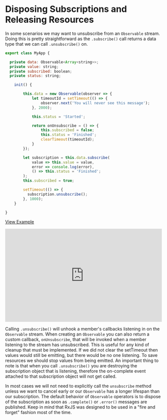 # Disposing Subscriptions and Releasing Resources

In some scenarios we may want to unsubscribe from an `Observable` stream. Doing this is pretty straightforward as the `.subscribe()` call returns a data type that we can call `.unsubscribe()` on.

```js
export class MyApp {

  private data: Observable<Array<string>>;
  private value: string;
  private subscribed: boolean;
  private status: string;

	init() {

		this.data = new Observable(observer => {
			let timeoutId = setTimeout(() => {
				observer.next('You will never see this message');
			}, 2000);

			this.status = 'Started';

			return onUnsubscribe = () => {
				this.subscribed = false;
				this.status = 'Finished';
				clearTimeout(timeoutId);
			}
		});

		let subscription = this.data.subscribe(
			value => this.value = value,
			error => console.log(error),
			() => this.status = 'Finished';
		);
		this.subscribed = true;

		setTimeout(() => {
		  subscription.unsubscribe();
		}, 1000);
	}

}
```
[View Example](http://plnkr.co/edit/0MfW5d?p=preview)

<iframe class="no-pdf" style="width: 100%; height: 300px" src="http://embed.plnkr.co/0MfW5d/" frameborder="0" allowfullscren="allowfullscren"></iframe>

Calling `.unsubscribe()` will unhook a member's callbacks listening in on the `Observable` stream. When creating an `Observable` you can also return a custom callback, `onUnsubscribe`,  that will be invoked when a member listening to the stream has unsubscribed. This is useful for any kind of cleanup that must be implemented. If we did not clear the setTimeout then values would still be emitting, but there would be no one listening. To save resources we should stop values from being emitted. An important thing to note is that when you call `.unsubscribe()` you are destroying the subscription object that is listening, therefore the on-complete event attached to that subscription object will not get called.

In most cases we will not need to explicitly call the `unsubscribe` method unless we want to cancel early or our `Observable` has a longer lifespan than our subscription. The default behavior of `Observable` operators is to dispose of the subscription as soon as `.complete()` or `.error()` messages are published. Keep in mind that RxJS was designed to be used in a "fire and forget" fashion most of the time.
